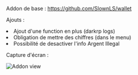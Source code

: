 Addon de base : https://github.com/SlownLS/wallet

Ajouts :
<li>Ajout d'une function en plus (darkrp logs)</li>
<li>Obligation de mettre des chiffres (dans le menu)</li>
<li>Possibilité de desactiver l'info Argent Illegal</li>

Capture d'écran :
<p><img src="https://i.imgur.com/bLoy4LX.jpg" alt="Addon view" data-canonical-src="https://i.imgur.com/bLoy4LX.jpg" style="max-width:100%;"></p>
